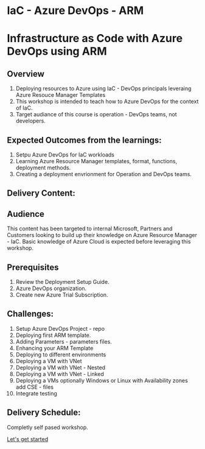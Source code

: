 # IaC - Azure DevOps - ARM
# Infrastructure as Code with Azure DevOps using ARM

## Overview 
1. Deploying resources to Azure using IaC - DevOps principals leveraing Azure Resouce Manager Templates
2. This workshop is intended to teach how to Azure DevOps for the context of IaC. 
3. Target audiance of this course is operation - DevOps teams, not developers.


## Expected Outcomes from the learnings: 
1. Setpu Azure DevOps for IaC workloads
2. Learning Azure Resource Manager templates, format, functions, deployment methods.
3. Creating a deployment envrionment for Operation and DevOps teams.


## Delivery Content: 
<!-- [Deployment Setup Guide](https://github.com/faridabharmal/AzureGovernance/blob/master/Challenge%200%20-%20Deployment%20Setup%20Guide.docx?raw=true) -->


## Audience
This content has been targeted to internal Microsoft, Partners and Customers looking to build up their knowledge on Azure Resource Manager - IaC. Basic knowledge of Azure Cloud is expected before leveraging this workshop.   

## Prerequisites
1. Review the Deployment Setup Guide. 
2. Azure DevOps organization.
3. Create new Azure Trial Subscription. 

## Challenges:
1. Setup Azure DevOps Project - repo
2. Deploying first ARM template.
3. Adding Parameters - parameters files.
4. Enhancing your ARM Template
5. Deploying to different environments
6. Deploying a VM with VNet 
7. Deploying a VM with VNet - Nested 
8. Deploying a VM with VNet - Linked
9. Deploying a VMs optionally Windows or Linux with Availability zones add CSE - files
10. Integrate testing

## Delivery Schedule:
Completly self pased workshop.

[Let's get started](../Challenges/Challenge1)
